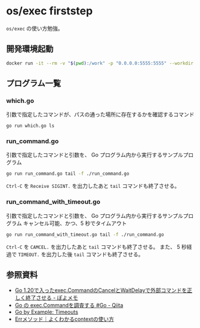 # os/exec firststep

`os/exec` の使い方勉強。


## 開発環境起動

```sh
docker run -it --rm -v "$(pwd):/work" -p "0.0.0.0:5555:5555" --workdir /work golang:1.22.1-bookworm
```


## プログラム一覧

### which.go

引数で指定したコマンドが、パスの通った場所に存在するかを確認するコマンド

```sh
go run which.go ls
```

### run_command.go

引数で指定したコマンドと引数を、 Go プログラム内から実行するサンプルプログラム

```sh
go run run_command.go tail -f ./run_command.go
```

`Ctrl-C` を `Receive SIGINT.` を出力したあと `tail` コマンドも終了させる。


### run_command_with_timeout.go

引数で指定したコマンドと引数を、 Go プログラム内から実行するサンプルプログラム
キャンセル可能、かつ、5 秒でタイムアウト

```sh
go run run_command_with_timeout.go tail -f ./run_command.go
```

`Ctrl-C` を `CAMCEL.` を出力したあと `tail` コマンドも終了させる。
また、 5 秒経過で `TIMEOUT.` を出力した後 `tail` コマンドも終了させる。


## 参照資料

- [Go 1.20で入ったexec.CommandのCancelとWaitDelayで外部コマンドを正しく終了させる - ぽよメモ](https://poyo.hatenablog.jp/entry/2023/03/11/114225)
- [Go の exec.Commandを調査する #Go - Qiita](https://qiita.com/TsuyoshiUshio@github/items/22cafc8a4dc097add73b)
- [Go by Example: Timeouts](https://oohira.github.io/gobyexample-jp/timeouts.html)
- [Errメソッド｜よくわかるcontextの使い方](https://zenn.dev/hsaki/books/golang-context/viewer/err)

